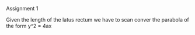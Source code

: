 Assignment 1 

Given the length of the latus rectum we have to scan conver the parabola of the form y^2 = 4ax
